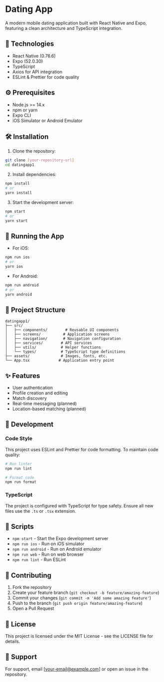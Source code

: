 # Dating App

A modern mobile dating application built with React Native and Expo, featuring a clean architecture and TypeScript integration.

## 🚀 Technologies

- React Native (0.76.6)
- Expo (52.0.30)
- TypeScript
- Axios for API integration
- ESLint & Prettier for code quality

## ⚙️ Prerequisites

- Node.js >= 14.x
- npm or yarn
- Expo CLI
- iOS Simulator or Android Emulator

## 🛠️ Installation

1. Clone the repository:
```bash
git clone [your-repository-url]
cd datingapp1
```

2. Install dependencies:
```bash
npm install
# or
yarn install
```

3. Start the development server:
```bash
npm start
# or
yarn start
```

## 📱 Running the App

- For iOS:
```bash
npm run ios
# or
yarn ios
```

- For Android:
```bash
npm run android
# or
yarn android
```

## 🧰 Project Structure

```
datingapp1/
├── src/
│   ├── components/        # Reusable UI components
│   ├── screens/          # Application screens
│   ├── navigation/       # Navigation configuration
│   ├── services/        # API services
│   ├── utils/           # Helper functions
│   └── types/           # TypeScript type definitions
├── assets/              # Images, fonts, etc.
└── App.tsx             # Application entry point
```

## ✨ Features

- User authentication
- Profile creation and editing
- Match discovery
- Real-time messaging (planned)
- Location-based matching (planned)

## 🔧 Development

### Code Style

This project uses ESLint and Prettier for code formatting. To maintain code quality:

```bash
# Run linter
npm run lint

# Format code
npm run format
```

### TypeScript

The project is configured with TypeScript for type safety. Ensure all new files use the `.ts` or `.tsx` extension.

## 📝 Scripts

- `npm start` - Start the Expo development server
- `npm run ios` - Run on iOS simulator
- `npm run android` - Run on Android emulator
- `npm run web` - Run on web browser
- `npm run lint` - Run ESLint

## 🤝 Contributing

1. Fork the repository
2. Create your feature branch (`git checkout -b feature/amazing-feature`)
3. Commit your changes (`git commit -m 'Add some amazing feature'`)
4. Push to the branch (`git push origin feature/amazing-feature`)
5. Open a Pull Request

## 📄 License

This project is licensed under the MIT License - see the LICENSE file for details.

## 🛟 Support

For support, email [your-email@example.com] or open an issue in the repository.
